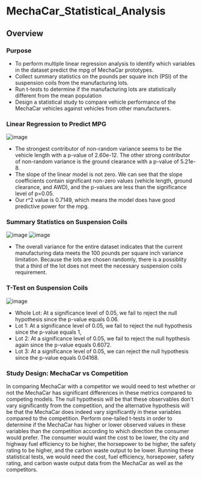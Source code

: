 # MechaCar_Statistical_Analysis

## Overview
### Purpose
- To perform multiple linear regression analysis to identify which variables in the dataset predict the mpg of MechaCar prototypes.
- Collect summary statistics on the pounds per square inch (PSI) of the suspension coils from the manufacturing lots.
- Run t-tests to determine if the manufacturing lots are statistically different from the mean population
- Design a statistical study to compare vehicle performance of the MechaCar vehicles against vehicles from other manufacturers. 

### Linear Regression to Predict MPG
![image](https://user-images.githubusercontent.com/96217224/162641591-80564ba6-41e8-4c6e-a053-8d3484ae3e49.png)

- The strongest contributor of non-random variance seems to be the vehicle length with a p-value of 2.60e-12. The other strong contributor of non-random variance is the ground clearance with a p-value of 5.21e-8.
- The slope of the linear model is not zero. We can see that the slope coefficients contain significant non-zero values (vehicle length, ground clearance, and AWD), and the p-values are less than the significance level of p=0.05.
- Our r^2 value is 0.7149, which means the model does have good predictive power for the mpg.

### Summary Statistics on Suspension Coils
![image](https://user-images.githubusercontent.com/96217224/162641712-5a8b8ec4-5af4-47ad-9304-9f50d81c1968.png) ![image](https://user-images.githubusercontent.com/96217224/162641732-c5c60c5e-3fe4-447d-8061-ab7ece8a4cbb.png)

- The overall variance for the entire dataset indicates that the current manufacturing data meets the 100 pounds per square inch variance limitation. Because the lots are chosen randomly, there is a possiblity that a third of the lot does not meet the necessary suspension coils requirement.


### T-Test on Suspension Coils
![image](https://user-images.githubusercontent.com/96217224/162641899-33f16aa1-817e-4e0f-a439-1c4686051f15.png)

 - Whole Lot:  At a significance level of 0.05, we fail to reject the null hypothesis since the p-value equals 0.06.
 - Lot 1: At a significance level of 0.05, we fail to reject the null hypothesis since the p-value equals 1,
 - Lot 2: At a significance level of 0.05, we fail to reject the null hypthesis again since the p-value equals 0.6072.
 - Lot 3: At a significance level of 0.05, we can reject the null hypothesis since the p-value equals 0.04168. 


### Study Design: MechaCar vs Competition
In comparing MechaCar with a competitor we would need to test whether or not the MechaCar has significant differences in these metrics compared to competing models. The null hypothesis will be that these observables don't vary significantly from the competition, and the alternative hypothesis will be that the MechaCar does indeed vary significantly in these variables compared to the competition.
Perform one-tailed t-tests in order to determine if the MechaCar has higher or lower observed values in these variables than the competition according to which direction the consumer would prefer. The consumer would want the cost to be lower, the city and highway fuel efficiency to be higher, the horsepower to be higher, the safety rating to be higher, and the carbon waste output to be lower. Running these statistical tests, we would need the cost, fuel efficiency, horsepower, safety rating, and carbon waste output data from the MechaCar as well as the competitors.

